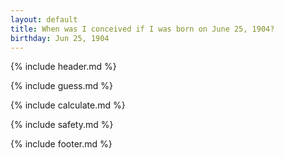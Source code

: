 ```yaml
---
layout: default
title: When was I conceived if I was born on June 25, 1904?
birthday: Jun 25, 1904
---
```


{% include header.md %}

{% include guess.md %}

{% include calculate.md %}

{% include safety.md %}

{% include footer.md %}



